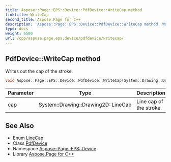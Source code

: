 ```yaml
---
title: Aspose::Page::EPS::Device::PdfDevice::WriteCap method
linktitle: WriteCap
second_title: Aspose.Page for C++
description: 'Aspose::Page::EPS::Device::PdfDevice::WriteCap method. Writes out the cap of the stroke in C++.'
type: docs
weight: 6500
url: /cpp/aspose.page.eps.device/pdfdevice/writecap/
---
```

## PdfDevice::WriteCap method


Writes out the cap of the stroke.

```cpp
void Aspose::Page::EPS::Device::PdfDevice::WriteCap(System::Drawing::Drawing2D::LineCap cap) override
```


| Parameter | Type | Description |
| --- | --- | --- |
| cap | System::Drawing::Drawing2D::LineCap | Line cap of the stroke. |

## See Also

* Enum [LineCap](../../../system.drawing.drawing2d/linecap/)
* Class [PdfDevice](../)
* Namespace [Aspose::Page::EPS::Device](../../)
* Library [Aspose.Page for C++](../../../)
